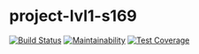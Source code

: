# project-lvl1-s169
[![Build Status](https://travis-ci.org/Rastler/project-lvl2-s169.svg?branch=master)](https://travis-ci.org/Rastler/project-lvl2-s169)
[![Maintainability](https://api.codeclimate.com/v1/badges/798df0d3754f4970d4ad/maintainability)](https://codeclimate.com/github/Rastler/project-lvl2-s169/maintainability)
[![Test Coverage](https://api.codeclimate.com/v1/badges/798df0d3754f4970d4ad/test_coverage)](https://codeclimate.com/github/Rastler/project-lvl2-s169/test_coverage)